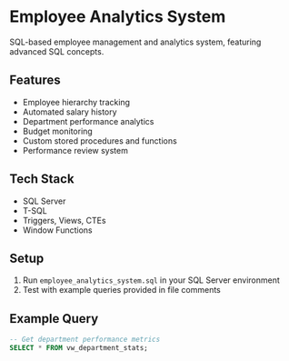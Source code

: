 # Employee Analytics System

SQL-based employee management and analytics system, featuring advanced SQL concepts.

## Features
- Employee hierarchy tracking
- Automated salary history
- Department performance analytics
- Budget monitoring
- Custom stored procedures and functions
- Performance review system

## Tech Stack
- SQL Server
- T-SQL
- Triggers, Views, CTEs
- Window Functions

## Setup
1. Run `employee_analytics_system.sql` in your SQL Server environment
2. Test with example queries provided in file comments

## Example Query
```sql
-- Get department performance metrics
SELECT * FROM vw_department_stats;
```
